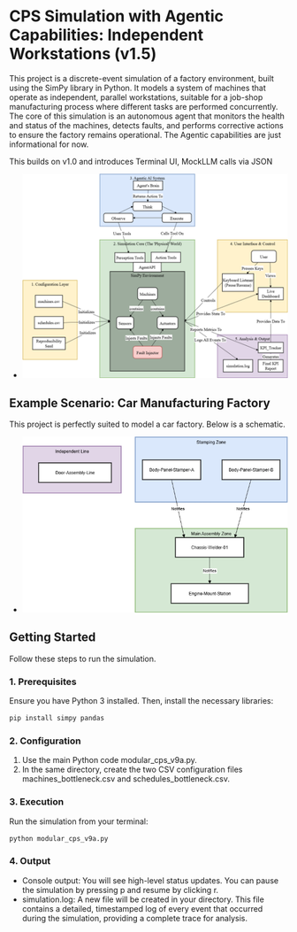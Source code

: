 # CPS Simulation with Agentic Capabilities: Independent Workstations (v1.5)

This project is a discrete-event simulation of a factory environment, built using the SimPy library in Python. It models a system of machines that operate as independent, parallel workstations, suitable for a job-shop manufacturing process where different tasks are performed concurrently. 
The core of this simulation is an autonomous agent that monitors the health and status of the machines, detects faults, and performs corrective actions to ensure the factory remains operational. The Agentic capabilities are just informational for now.

This builds on v1.0 and introduces Terminal UI, MockLLM calls via JSON


- ![alt text][arch]

[arch]: https://github.com/SabariNathanA/Simulated-Agent-CPS-v1/blob/v2-with-mock-LLM/arch9.2.png "Architecture Diagram"


## Example Scenario: Car Manufacturing Factory

This project is perfectly suited to model a car factory. Below is a schematic. 
- ![alt text][layout]

[layout]: https://github.com/SabariNathanA/Simulated-Agent-CPS-v1/blob/v2-with-mock-LLM/layout_bottleneck.drawio.png "Factory Layout"


## Getting Started

Follow these steps to run the simulation.

### 1. Prerequisites

Ensure you have Python 3 installed. Then, install the necessary libraries:

```sh
pip install simpy pandas
```

### 2. Configuration

1.  Use the main Python code modular_cps_v9a.py.
2.  In the same directory, create the two CSV configuration files machines_bottleneck.csv and schedules_bottleneck.csv.


### 3. Execution
Run the simulation from your terminal:
```sh
python modular_cps_v9a.py
```

### 4. Output
-   Console output:  You will see high-level status updates. You can pause the simulation by pressing p and resume by clicking r. 
-   simulation.log: A new file will be created in your directory. This file contains a detailed, timestamped log of every event that occurred during the simulation, providing a complete trace for analysis.
